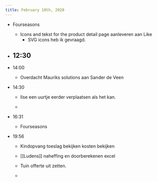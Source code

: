 ```yaml
---
title: February 10th, 2020
---
```


- Fourseasons
	 - Icons and tekst for the product detail page aanleveren aan Like
		 - SVG icons  heb ik gevraagd.

- 12:30
	 - 

- 14:00
	 - Overdacht Mauriks solutions aan Sander de Veen 

- 14:30 
	 - Ilse een uurtje eerder verplaatsen als het kan.

	 - 

- 16:31
	 - Fourseasons 

- 19:56
	 - Kindopvang toeslag bekijken kosten bekijken 

	 - [[Ludens]] naheffing en doorberekenen excel

	 - Tuin offerte uit zetten.

	 - 
